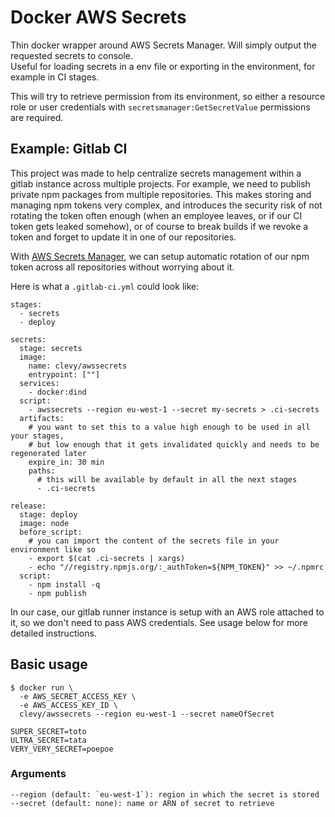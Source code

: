 # Docker AWS Secrets

Thin docker wrapper around AWS Secrets Manager. Will simply output the requested secrets to console.  
Useful for loading secrets in a env file or exporting in the environment, for example in CI stages.

This will try to retrieve permission from its environment, so either a resource role or user credentials with `secretsmanager:GetSecretValue` permissions are required.

## Example: Gitlab CI

This project was made to help centralize secrets management within a gitlab instance across multiple projects. For example, we need to publish private npm packages from multiple repositories. This makes storing and managing npm tokens very complex, and introduces the security risk of not rotating the token often enough (when an employee leaves, or if our CI token gets leaked somehow), or of course to break builds if we revoke a token and forget to update it in one of our repositories.

With [AWS Secrets Manager](https://aws.amazon.com/secrets-manager/?nc1=h_ls), we can setup automatic rotation of our npm token across all repositories without worrying about it.

Here is what a `.gitlab-ci.yml` could look like:

```
stages:
  - secrets
  - deploy

secrets:
  stage: secrets
  image:
    name: clevy/awssecrets
    entrypoint: [""]
  services:
    - docker:dind
  script:
    - awssecrets --region eu-west-1 --secret my-secrets > .ci-secrets
  artifacts:
    # you want to set this to a value high enough to be used in all your stages,
    # but low enough that it gets invalidated quickly and needs to be regenerated later
    expire_in: 30 min 
    paths:
      # this will be available by default in all the next stages
      - .ci-secrets

release:
  stage: deploy
  image: node
  before_script:
    # you can import the content of the secrets file in your environment like so
    - export $(cat .ci-secrets | xargs)
    - echo "//registry.npmjs.org/:_authToken=${NPM_TOKEN}" >> ~/.npmrc
  script:
    - npm install -q
    - npm publish

```

In our case, our gitlab runner instance is setup with an AWS role attached to it, so we don't need to pass AWS credentials. See usage below for more detailed instructions.

## Basic usage

```
$ docker run \
  -e AWS_SECRET_ACCESS_KEY \
  -e AWS_ACCESS_KEY_ID \
  clevy/awssecrets --region eu-west-1 --secret nameOfSecret

SUPER_SECRET=toto
ULTRA_SECRET=tata
VERY_VERY_SECRET=poepoe
```

### Arguments

```
--region (default: `eu-west-1`): region in which the secret is stored
--secret (default: none): name or ARN of secret to retrieve
```
